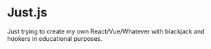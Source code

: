 # Just.js

Just trying to create my own React/Vue/Whatever with blackjack and hookers in educational purposes.